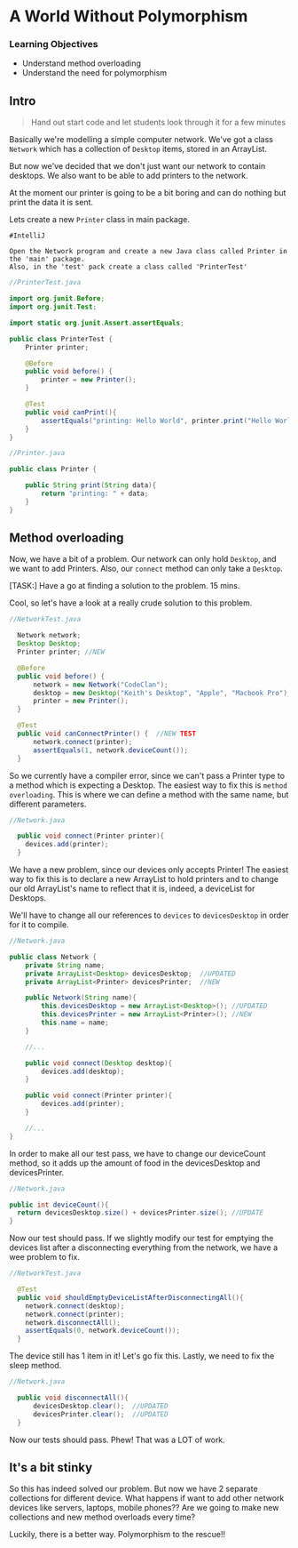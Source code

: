 # A World Without Polymorphism

### Learning Objectives

- Understand method overloading
- Understand the need for polymorphism

## Intro

> Hand out start code and let students look through it for a few minutes

Basically we're modelling a simple computer network. We've got a class `Network` which has a collection of `Desktop` items, stored in an ArrayList.

But now we've decided that we don't just want our network to contain desktops. We also want to be able to add printers to the network.

At the moment our printer is going to be a bit boring and can do nothing but print the data it is sent.

Lets create a new `Printer` class in main package.

```
#IntelliJ

Open the Network program and create a new Java class called Printer in the 'main' package. 
Also, in the 'test' pack create a class called 'PrinterTest'
```


```java
//PrinterTest.java

import org.junit.Before;
import org.junit.Test;

import static org.junit.Assert.assertEquals;

public class PrinterTest {
    Printer printer;

    @Before
    public void before() {
        printer = new Printer();
    }

    @Test
    public void canPrint(){
        assertEquals("printing: Hello World", printer.print("Hello World"));
    }
}
```

```java
//Printer.java

public class Printer {

	public String print(String data){
    	return "printing: " + data;
  	}
}
```

## Method overloading

Now, we have a bit of a problem. Our network can only hold `Desktop`, and we want to add Printers. Also, our `connect` method can only take a `Desktop`.

[TASK:] Have a go at finding a solution to the problem. 15 mins.

Cool, so let's have a look at a really crude solution to this problem.

```java
//NetworkTest.java

  Network network;
  Desktop Desktop;
  Printer printer; //NEW

  @Before
  public void before() {
      network = new Network("CodeClan");
      desktop = new Desktop("Keith's Desktop", "Apple", "Macbook Pro");
      printer = new Printer();
  }

  @Test  
  public void canConnectPrinter() {  //NEW TEST
      network.connect(printer);
      assertEquals(1, network.deviceCount());
  }
```

So we currently have a compiler error, since we can't pass a Printer type to a method which is expecting a Desktop. The easiest way to fix this is `method overloading`. This is where we can define a method with the same name, but different parameters.

```java
//Network.java

  public void connect(Printer printer){
    devices.add(printer);
  }
```

We have a new problem, since our devices only accepts Printer! The easiest way to fix this is to declare a new ArrayList to hold printers and to change our old ArrayList's name to reflect that it is, indeed, a deviceList for Desktops.

We'll have to change all our references to `devices` to `devicesDesktop` in order for it to compile.

```java
//Network.java

public class Network {
    private String name;
    private ArrayList<Desktop> devicesDesktop;  //UPDATED
    private ArrayList<Printer> devicesPrinter;  //NEW

    public Network(String name){
        this.devicesDesktop = new ArrayList<Desktop>(); //UPDATED
        this.devicesPrinter = new ArrayList<Printer>(); //NEW
        this.name = name;
    }

    //...

    public void connect(Desktop desktop){
        devices.add(desktop);
    }

    public void connect(Printer printer){
        devices.add(printer);
    }

    //...
}
```

In order to make all our test pass, we have to change our deviceCount method, so it adds up the amount of food in the devicesDesktop and devicesPrinter.

```java
//Network.java

public int deviceCount(){
  return devicesDesktop.size() + devicesPrinter.size(); //UPDATE
}
```

Now our test should pass. If we slightly modify our test for emptying the devices list after a disconnecting everything from the network, we have a wee problem to fix.

```java
//NetworkTest.java

  @Test
  public void shouldEmptyDeviceListAfterDisconnectingAll(){
    network.connect(desktop);
    network.connect(printer);
    network.disconnectAll();
    assertEquals(0, network.deviceCount());
  }
```

The device still has 1 item in it! Let's go fix this.
Lastly, we need to fix the sleep method.

```java
//Network.java

  public void disconnectAll(){
      devicesDesktop.clear();  //UPDATED
      devicesPrinter.clear();  //UPDATED
  }
```

Now our tests should pass. Phew! That was a LOT of work.

## It's a bit stinky

So this has indeed solved our problem. But now we have 2 separate collections for different device. What happens if want to add other network devices like servers, laptops, mobile phones?? Are we going to make new collections and new method overloads every time?

Luckily, there is a better way. Polymorphism to the rescue!!
